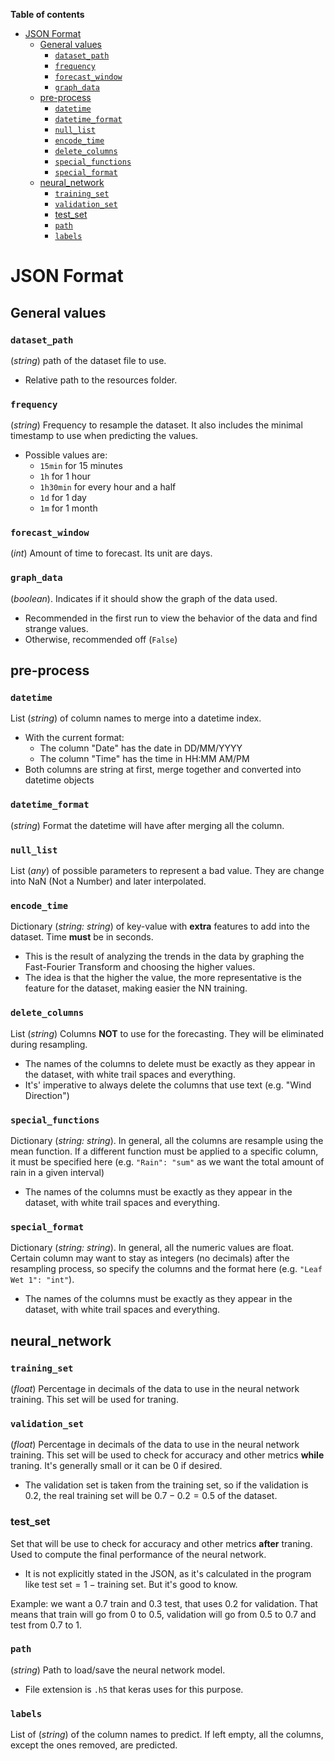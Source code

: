 __Table of contents__

- [JSON Format](#json-format)
  - [General values](#general-values)
    - [`dataset_path`](#dataset_path)
    - [`frequency`](#frequency)
    - [`forecast_window`](#forecast_window)
    - [`graph_data`](#graph_data)
  - [pre-process](#pre-process)
    - [`datetime`](#datetime)
    - [`datetime_format`](#datetime_format)
    - [`null_list`](#null_list)
    - [`encode_time`](#encode_time)
    - [`delete_columns`](#delete_columns)
    - [`special_functions`](#special_functions)
    - [`special_format`](#special_format)
  - [neural_network](#neural_network)
    - [`training_set`](#training_set)
    - [`validation_set`](#validation_set)
    - [test_set](#test_set)
    - [`path`](#path)
    - [`labels`](#labels)

# JSON Format

## General values

### `dataset_path`

(_string_) path of the dataset file to use.

  - Relative path to the resources folder.

### `frequency`

(_string_) Frequency to resample the dataset. It also includes the minimal
timestamp to use when predicting the values.

- Possible values are:
  - `15min` for 15 minutes
  - `1h` for 1 hour
  - `1h30min` for every hour and a half
  - `1d` for 1 day
  - `1m` for 1 month


### `forecast_window`

(_int_) Amount of time to forecast. Its unit are days.

### `graph_data`

(_boolean_). Indicates if it should show the graph of the data used.

- Recommended in the first run to view the behavior of the data and find
  strange values.
- Otherwise, recommended off (`False`)


## pre-process


### `datetime`

List (_string_) of column names to merge into a datetime index.

- With the current format:
  - The column "Date" has the date in DD/MM/YYYY
  - The column "Time" has the time in HH:MM AM/PM
- Both columns are string at first, merge together and converted into
  datetime objects

### `datetime_format`

(_string_) Format the datetime will have after merging all the column.

### `null_list`

List (_any_) of possible parameters to represent a bad value. They are
change into NaN (Not a Number) and later interpolated.

### `encode_time`

Dictionary (_string: string_) of key-value with __extra__ features to add
into the dataset. Time __must__ be in seconds.
  
- This is the result of analyzing the trends in the data by graphing the
  Fast-Fourier Transform and choosing the higher values.
- The idea is that the higher the value, the more representative is the
  feature for the dataset, making easier the NN training.

### `delete_columns`

List (_string_) Columns __NOT__ to use for the forecasting. They will be
eliminated during resampling.

- The names of the columns to delete must be exactly as they appear in the
  dataset, with white trail spaces and everything.
- It's' imperative to always delete the columns that use text (e.g. "Wind
  Direction")

### `special_functions`

Dictionary (_string: string_). In general, all the columns are resample
using the mean function. If a different function must be applied to a
specific column, it must be specified here (e.g. `"Rain": "sum"` as we want
the total amount of rain in a given interval)

- The names of the columns must be exactly as they appear in the
  dataset, with white trail spaces and everything.

### `special_format`
Dictionary (_string: string_). In general, all the numeric values are
float. Certain column may want to stay as integers (no decimals) after the
resampling process, so specify the columns and the format here (e.g. `"Leaf
Wet 1": "int"`). 

- The names of the columns must be exactly as they appear in the dataset,
  with white trail spaces and everything.


## neural_network


### `training_set`

(_float_) Percentage in decimals of the data to use in the neural network
training. This set will be used for traning.

### `validation_set`

(_float_) Percentage in decimals of the data to use in the neural network
training. This set will be used to check for accuracy and other metrics
__while__ traning. It's generally small or it can be $0$ if desired.

- The validation set is taken from the training set, so if the validation
    is $0.2$, the real training set will be $0.7-0.2=0.5$ of the dataset.

### test_set

Set that will be use to check for accuracy and other metrics __after__
traning. Used to compute the final performance of the neural network.

- It is not explicitly stated in the JSON, as it's calculated in the
  program like $\text{test set} = 1-\text{training set}$. But it's good to
  know.

Example: we want a 0.7 train and 0.3 test, that uses 0.2 for validation.
That means that train will go from 0 to 0.5, validation will go from 0.5 to
0.7 and test from 0.7 to 1.

### `path`

(_string_) Path to load/save the neural network model.

- File extension is `.h5` that keras uses for this purpose.

### `labels`

List of (_string_) of the column names to predict. If left empty,
all the columns, except the ones removed, are predicted.